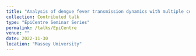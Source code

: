 ```yaml
---
title: "Analysis of dengue fever transmission dynamics with multiple controls"
collection: Contributed talk
type: "EpiCentre Seminar Series"
permalink: /talks/EpiCentre
venue: ""
date: 2022-11-30
location: "Massey University"
---
```


